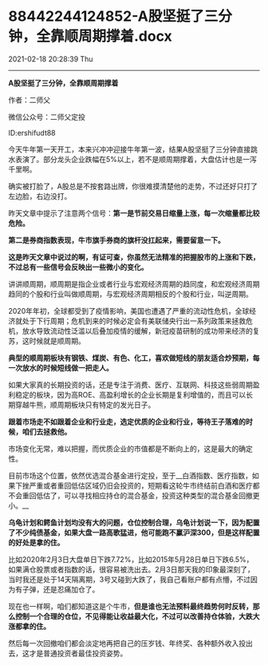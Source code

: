 # 88442244124852-A股坚挺了三分钟，全靠顺周期撑着.docx

2021-02-18 20:28:39 Thu

----

__A股坚挺了三分钟，全靠顺周期撑着__

作者：二师父

微信公众号：二师父定投

ID:ershifudt88

今天牛年第一天开工，本来兴冲冲迎接牛年第一波，结果A股坚挺了三分钟直接跳水表演了。部分龙头企业跌幅在5%以上，若不是顺周期撑着，大盘估计也是一泻千里啊。

确实被打脸了，A股总是不按套路出牌，你很难摸清楚他的走势，不过还好只打了左边脸，右边没打。

昨天文章中提示了注意两个信号：__第一是节前交易日缩量上涨，每一次缩量都比较危险。__

__第二是券商指数表现，牛市旗手券商的旗杆没扛起来，需要留意一下。__

__这是昨天文章中说过的啊，有证可查，你虽然无法精准的把握股市的上涨和下跌，不过总有一些信号会反映出一些微小的变化。__

讲讲顺周期，顺周期是指企业或者行业与宏观经济周期的趋同度，和宏观经济周期趋同的个股和行业叫做顺周期，与宏观经济周期相反的个股和行业，叫逆周期。

2020年年初，全球都受到了疫情影响，美国也遭遇了严重的流动性危机，全球经济就处于下行周期；危机到来的时候必定会有美联储央行出一系列政策来拯救危机，放水导致流动性泛滥以后叠加疫情的缓解，新冠疫苗研制的成功带来经济的复苏，这时候就是顺周期。

__典型的顺周期板块有钢铁、煤炭、有色、化工，喜欢做短线的朋友适合炒预期，每一次放水的时候短线做一把走人。__

如果大家真的长期投资的话，还是专注于消费、医疗、互联网、科技这些弱周期盈利稳定的板块，因为高ROE、高盈利增长的企业长期是复利增值的，而且可以长期穿越牛熊，顺周期板块只有特定的发光日子。

__跟着市场走不如跟着企业和行业走，选定优质的企业和行业，等待王子落难的时候，咱们去拯救他。__

市场变化无常，难以把握，而优质企业的市值都是不断向上的，这是最大的确定性。

目前市场这个位置，依然优选混合基金进行定投，至于__白酒指数、医疗指数，如果下挫严重或者重回低估区域仍旧会投资的，短期看这轮牛市终结前白酒和医疗都不会重回低估了，可以寻找相应持仓的混合基金，投资这种类型的混合基金回撤更小。__

__乌龟计划和鳄鱼计划均没有大的问题，仓位控制合理，乌龟计划说一下，因为配置了不少纯债基金，如果大盘一路高歌猛进，他可能跑不赢沪深300，但是这样配置的好处是拿的住。__

比如2020年2月3日大盘单日下跌7\.72%，比如2015年5月28日单日下跌6\.5%，如果满仓股票或者指数的话，很容易被洗出去。2月3日那天我的印象最深刻了，当时我还是处于14天隔离期，3号又碰到大跌了，我自己看账户都有点懵，不过因为有子弹，还是忍痛加仓了。

现在也一样啊，咱们都知道这是个牛市，__但是谁也无法预料最终趋势何时反转，那么控制一个合理的仓位，不见得能让收益最大化，不过可以改善持仓体验，大跌大涨都拿的住。__

然后每一次回撤咱们都会淡定地再把自己的压岁钱、年终奖、各种额外收入投出去，这才是普通投资者最佳投资姿势。

